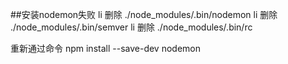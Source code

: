 ##安装nodemon失败
li 删除 ./node_modules/.bin/nodemon
li 删除 ./node_modules/.bin/semver
li 删除 ./node_modules/.bin/rc

重新通过命令 npm install --save-dev nodemon
